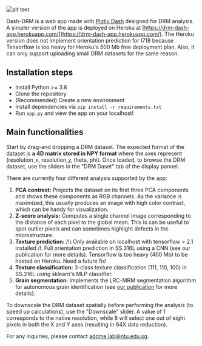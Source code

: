 ![alt text](https://raw.githubusercontent.com/MalloryWittwer/dash_drm/main/static/app_overview.jpg)

Dash-DRM is a web app made with [Plotly Dash](https://plotly.com/dash/) designed for DRM analysis. A simpler version of the app is deployed on Heroku at [https://drm-dash-app.herokuapp.com/](https://drm-dash-app.herokuapp.com/). The Heroku version does not implement orientation prediction for I718 because Tensorflow is too heavy for Heroku's 500 Mb free deployment plan. Also, it can only support uploading small DRM datasets for the same reason.

## Installation steps

- Install Python >= 3.6
- Clone the repository
- (Recommended) Create a new environment
- Install dependencies via `pip install -r requirements.txt`
- Run `app.py` and view the app on your localhost!

## Main functionalities

Start by drag-and dropping a DRM dataset. The expected format of the dataset is **a 4D matrix stored in NPY format** where the axes represent (resolution_x, resolution_y, theta, phi). Once loaded, to browse the DRM dataset, use the sliders in the "DRM Daset" tab of the display pannel.

There are currently four different analysis supported by the app:

1. **PCA contrast:** Projects the dataset on its first three PCA components and shows these components as RGB channels. As the variance is maximized, this usually produces an image with high color contrast, which can be handy for visualization.
2. **Z-score analysis:** Computes a single channel image corresponding to the distance of each pixel to the global mean. This is can be useful to spot outlier pixels and can sometimes highlight defects in the microstructure.
3. **Texture prediction:** /!\ Only available on localhost with tensorflow > 2.1 installed /!\. Full orientation prediction in SS.316L using a CNN (see our publication for more details). Tensorflow is too heavy (400 Mb) to be hosted on Heroku. Need a future fix!
4. **Texture classification:** 3-class texture classification (111, 110, 100) in SS.316L using sklearn's MLP classifier.
5. **Grain segmentation:** Implements the LRC-MRM segmentation algorithm for autonomous grain identification (see [our publication](https://doi.org/10.1016/j.matchar.2021.110978) for more details).

To downscale the DRM dataset spatially before performing the analysis (to speed up calculations), use the "Downscale" slider. A value of 1 corresponds to the native resolution, while 8 will select one out of eight pixels in both the X and Y axes (resulting in 64X data reduction).

For any inquiries, please contact addme.lab@ntu.edu.sg.
